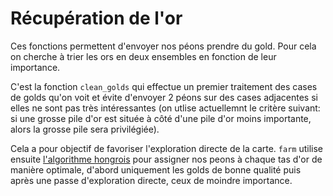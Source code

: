 # Récupération de l'or

Ces fonctions permettent d'envoyer nos péons prendre du gold. Pour cela on cherche à trier les ors en deux ensembles en fonction de leur importance.

C'est la fonction `clean_golds` qui effectue un premier traitement des cases de golds qu'on voit et évite d'envoyer 2 péons sur des cases adjacentes si elles ne sont pas très intéressantes (on utlise actuellemnt le critère suivant: si une grosse pile d'or est située à côté d'une pile d'or moins importante, alors la grosse pile sera privilégiée).

Cela a pour objectif de favoriser l'exploration directe de la carte. `farm` utilise ensuite [l'algorithme hongrois](../annexes/algo_hongrois.md) pour assigner nos peons à chaque tas d'or de manière optimale, d'abord uniquement les golds de bonne qualité puis après une passe d'exploration directe, ceux de moindre importance.
